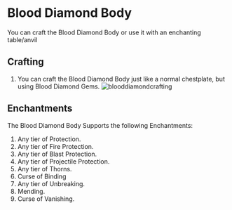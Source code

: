 # Blood Diamond Body

You can craft the Blood Diamond Body or use it with an enchanting table/anvil

## Crafting

1) You can craft the Blood Diamond Body just like a normal chestplate, but using Blood Diamond Gems.
![blooddiamondcrafting](https://t.gyazo.com/teams/chew/e87fe90bf7b18510a8de2f38ab6c364d.png)

## Enchantments

The Blood Diamond Body Supports the following Enchantments:

1) Any tier of Protection.
2) Any tier of Fire Protection.
3) Any tier of Blast Protection.
4) Any tier of Projectile Protection.
5) Any tier of Thorns.
6) Curse of Binding
7) Any tier of Unbreaking.
8) Mending.
9) Curse of Vanishing.
